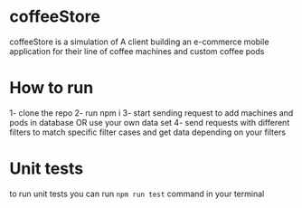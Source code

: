 # coffeeStore

coffeeStore is a simulation of A client building an e-commerce mobile application for their line of coffee machines and custom coffee pods


# How to run

1- clone the repo
2- run npm i 
3- start sending request to add machines and pods in database OR use your own data set
4- send requests with different filters to match specific filter cases and get data depending on your filters


# Unit tests
to run unit tests you can run `npm run test` command in your terminal

